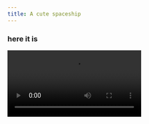 ```yaml
---
title: A cute spaceship
---
```


### here it is

<video controls="controls">
  <source type="video/mp4" src="/assets/2023/cute-spaceship.mp4"></source>
  <p>Your browser does not support the video element.</p>
</video>
